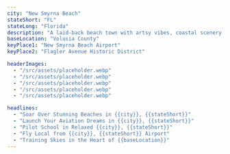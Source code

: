 ```yaml
---
city: "New Smyrna Beach"
stateShort: "FL"
stateLong: "Florida"
description: "A laid-back beach town with artsy vibes, coastal scenery, and open skies for flight training."
baseLocation: "Volusia County"
keyPlace1: "New Smyrna Beach Airport"
keyPlace2: "Flagler Avenue Historic District"

headerImages:
  - "/src/assets/placeholder.webp"
  - "/src/assets/placeholder.webp"
  - "/src/assets/placeholder.webp"
  - "/src/assets/placeholder.webp"
  - "/src/assets/placeholder.webp"

headlines:
  - "Soar Over Stunning Beaches in {{city}}, {{stateShort}}"
  - "Launch Your Aviation Dreams in {{city}}, {{stateShort}}"
  - "Pilot School in Relaxed {{city}}, {{stateShort}}"
  - "Fly Local from {{city}}, {{stateShort}} Airport"
  - "Training Skies in the Heart of {{baseLocation}}"
---
```

